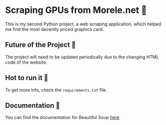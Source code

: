 # Scraping GPUs from Morele.net :mag_right:

This is my second Python project, a web scraping application, which helped me find the most decently priced graphics card.

## Future of the Project :crystal_ball:

The project will need to be updated periodically due to the changing HTML code of the website.

## Hot to run it 🚀
To get more info, check the `requirements.txt` file.

## Documentation :book:

You can find the documentation for Beautiful Soup [here](http://www.crummy.com/software/BeautifulSoup/bs4/doc/).
